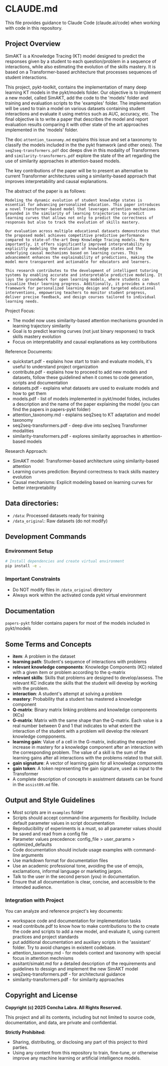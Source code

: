 # CLAUDE.md

This file provides guidance to Claude Code (claude.ai/code) when working with code in this repository.

## Project Overview

SimAKT is a Knowledge Tracing (KT) model designed to predict the responses given by a student to each question/problem in a sequence of interactions, while also estimating the evolution of the skills mastery. It is based on a Transformer-based architecture that processes sequences of student interactions. 

This project, pykt-toolkit, contains the implementation of many deep learning KT models in the pykt/models folder. Our objective is to implement a new model, called SimAKT, add the code to the 'models' folder and training and evaluation scripts to the 'examples' folder. The implementation will be used to train a model on various datasets containing student interactions and evaluate it using metrics such as AUC, accuracy, etc. The final objective is to write a paper that describes the model and report evaluation results comparing it with other state of the art approaches implemented in the 'models' folder. 

The doc `attention_taxonomy.md` explains this issue and set a taxonomy to classify the models included in the the pykt framwork (and other ones). The `seq2seq-transformers.pdf` doc deeps dive in this modality of Transformers and `similarity-transformers.pdf` explore the state of the art regarding the use of similarity approaches in attention-based models. 

The key contributions of the paper will be to present an alternative to current Transformer architectures using a similarity-based approach that improves interpretability and causal explanations. 

The abstract of the paper is as follows: 

    Modeling the dynamic evolution of student knowledge states is essential for advancing personalized education. This paper introduces a novel Transformer-based model that leverages attention mechanisms grounded in the similarity of learning trajectories to predict learning curves that allows not only to predict the correctness of responses but also to track the evolution of skills mastery.

    Our evaluation across multiple educational datasets demonstrates that the proposed model achieves competitive predictive performance compared to state-of-the-art Deep Knowledge Tracing models. More importantly, it offers significantly improved interpretability by explicitly modeling the evolution of knowledge states and the underlying causal mechanisms based on learning curves. This advancement enhances the explainability of predictions, making the model more transparent and actionable for educators and learners.

    This research contributes to the development of intelligent tutoring systems by enabling accurate and interpretable predictive modeling. It lays the groundwork for open learning models, where students can visualize their learning progress. Additionally, it provides a robust framework for personalized learning design and targeted educational interventions, empowering teachers to monitor student progress, deliver precise feedback, and design courses tailored to individual learning needs.

Project Focus:
- The model now uses similarity-based attention mechanisms grounded in learning trajectory similarity
- Goal is to predict learning curves (not just binary responses) to track skills mastery evolution
- Focus on interpretability and causal explanations as key contributions

Reference Documents:
- quickstart.pdf - explains how start to train and evaluate models, it's useful to understand project organization
- contribute.pdf - explains how to proceed to add new models and datasets, follow these guidelined when it comes to code generation, scripts and documentation
- datasets.pdf - explains what datasets are used to evaluate models and how to get them
- models.pdf - list of models implemented in pykt/model foldes, includes a description and the name of the paper explaining the model (you can find the papers in papers-pykt folder)
- attention_taxonomy.md - explains seq2seq to KT adaptation and model taxonomy
- seq2seq-transformers.pdf - deep dive into seq2seq Transformer modalities
- similarity-transformers.pdf - explores similarity approaches in attention-based models

Research Approach:
- SimAKT model: Transformer-based architecture using similarity-based attention
- Learning curves prediction: Beyond correctness to track skills mastery evolution
- Causal mechanisms: Explicit modeling based on learning curves for better interpretability


## Data directories:
- `/data`: Processed datasets ready for training
- `/data_original`: Raw datasets (do not modify)



## Development Commands

### Environment Setup
```bash
# Install dependencies and create virtual environment
pip install -e .
```

### Important Constraints
- Do NOT modify files in `/data_original` directory
- Always work within the activated conda pykt virtual environment

## Documentation
`papers-pykt` folder contains papers for most of the models included in pykt/models


## Some Terms and Concepts

- **item**: A problem in the dataset
- **learning path**: Student's sequence of interactions with problems 
- **relevant knowledge components**: Knowledge Components (KC) related with a given item or problem according to the q-matrix
- **relevant skills**: Skills that problems are designed to develop/assess. The relevant KC indicate the skills that the student will develop by working with the problem. 
- **interaction**: A student's attempt at solving a problem
- **mastery**: Probability that a student has mastered a knowledge component
- **Q-matrix**: Binary matrix linking problems and knowledge components (KCs)
- **G-matrix**: Matrix with the same shape than the Q-matrix. Each value is a real number between 0 and 1 that indicates to what extent the interaction of the student with a problem will develop the relevant knowledge compponents.
- **learning gain**: Value of a cell in the G-matrix, indicating the expected increase in mastery for a knowledge component after an interaction with the corresponding problem. The value of a skill is the sum of the learning gains after all interactions with the problems related to that skill.
- **gain signature**: A vector of learning gains for all knowledge components
- **gain token**: A token representing the gain signature, used as input to the Transformer
- A complete description of concepts in assistment datasets can be found in the `assist09.md` file.

## Output and Style Guidelines

- Most scripts are in `examples` folder
- Scripts should accept command-line arguments for flexibility. Include default parameter values in script documentation
- Reproducibility of experiments is a must, so all parameter values should be saved and read from a config file 
- Parameter values precedence: config_file > user_params > optimized_defaults
- Code documentation should include usage examples with command-line arguments
- Use markdown format for documentation files
- Use an academic professional tone, avoiding the use of emojis, exclamations, informal language or marketing jargon.
- Talk to the user in the second person (you) in documentation. 
- Ensure that all documentation is clear, concise, and accessible to the intended audience.

### Integration with Project

You can analyze and reference project's key documents:
  - workspace code and documentation for implementation tasks
  - read contribute.pdf to know how to make contributions to the to create the code and scripts to add a new model, and evaluate it, using current practices and project standards
  - put additional documentation and auxiliary scripts in the 'assistant' folder. Try to avoid changes in existent codebase.
  - attention_taxonomy.md - for models context and taxonomy with special focus in attention mechnisms
  - assitant/simakt.md for a detailed description of the requirements and guidelines to dessign and implement the new SimAKT model
  - seq2seq-transformers.pdf - for architectural guidance
  - similarity-transformers.pdf - for similarity approaches 

## Copyright and License

**Copyright (c) 2025 Concha Labra. All Rights Reserved.**

This project and all its contents, including but not limited to source code, documentation, and data, are private and confidential.

**Strictly Prohibited:**
- Sharing, distributing, or disclosing any part of this project to third parties.
- Using any content from this repository to train, fine-tune, or otherwise improve any machine learning or artificial intelligence models.
